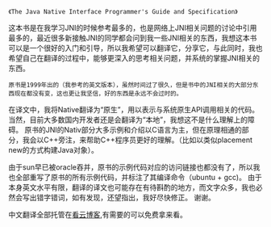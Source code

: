 
    《The Java Native Interface Programmer's Guide and Specification》
这本书是在我学习JNI的时候参考最多的，也是网络上JNI相关问题的讨论中引用最多的，最近很多新接触JNI的同学都会问到我一些JNI相关的东西，我想这本书可以是一个很好的入门和引导，所以我希望可以翻译它，分享它，与此同时，我也希望自己在翻译的过程中，能够更深入的思考相关问题，并系统的掌握JNI相关的东西。

    原书是1999年出的（我参考的英文版本），虽然时间过了很久，但是书中的JNI相关的大部分东西现在都没有变，这也更让我坚信，好的东西是永远不会过时的。

   在译文中，我将Native翻译为“原生”，用以表示与系统原生API调用相关的代码。当然，目前大多数国内开发者还是会翻译为“本地”，我想这不是什么理解上的障碍。
  原书的JNI的Nativ部分大多示例和介绍以C语言为主，但在原理相通的部分，我会以C++旁注，来帮助C++程序员更好的理解。（比如以类似placement new的方式构建Java对象）。

   由于sun早已被oracle吞并，原书的示例代码对应的访问链接也都没有了，所以我也全部重写了原书的所有示例代码，并标注了其编译命令（ubuntu + gcc)。
   由于本身英文水平有限，翻译的译文也可能存在有待斟酌的地方，而文字众多，我也必然会写出错字错词，如有发现，还望指出，我好尽快修正。
  谢谢。
  
  中文翻译全部托管在[看云博客](http://www.kancloud.cn/owenoranba/jni),有需要的可以免费拿来看。
  
